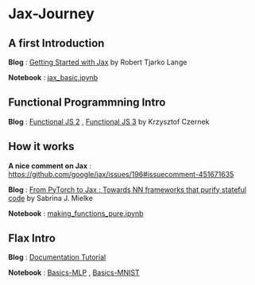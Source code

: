 # Jax-Journey

## A first Introduction 

**Blog** : [Getting Started with Jax](https://roberttlange.github.io/posts/2020/03/blog-post-10/) by Robert Tjarko Lange

**Notebook** : [jax_basic.ipynb](https://github.com/deterministic-algorithms-lab/Jax-Journey/blob/main/jax_basic.ipynb)

## Functional Programmning Intro

**Blog** : [Functional JS 2](https://medium.com/dailyjs/functional-js-2-functions-duh-70bf22f87bb8) , [Functional JS 3](https://medium.com/dailyjs/functional-js-3-state-89d8cc9ebc9e) by Krzysztof Czernek

## How it works 

**A nice comment on Jax** :  https://github.com/google/jax/issues/196#issuecomment-451671635

**Blog** : [From PyTorch to Jax : Towards NN frameworks that purify stateful code](https://sjmielke.com/jax-purify.htm) by Sabrina J. Mielke

**Notebook** : [making_functions_pure.ipynb](https://github.com/deterministic-algorithms-lab/Jax-Journey/blob/main/making_functions_pure.ipynb)

## Flax Intro

**Blog** :  [Documentation Tutorial](https://flax.readthedocs.io/en/latest/notebooks/flax_basics.html)

**Notebook** : [Basics-MLP](https://github.com/deterministic-algorithms-lab/Jax-Journey/blob/main/flax_basics.ipynb) , [Basics-MNIST](https://github.com/deterministic-algorithms-lab/Jax-Journey/blob/main/flax_mnist.ipynb)
